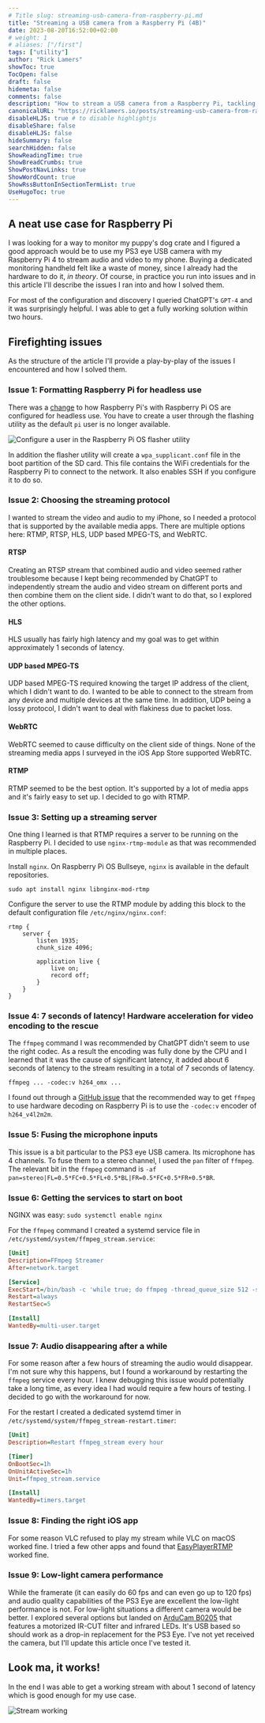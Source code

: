 ```yaml
---
# Title slug: streaming-usb-camera-from-raspberry-pi.md
title: "Streaming a USB camera from a Raspberry Pi (4B)"
date: 2023-08-20T16:52:00+02:00
# weight: 1
# aliases: ["/first"]
tags: ["utility"]
author: "Rick Lamers"
showToc: true
TocOpen: false
draft: false
hidemeta: false
comments: false
description: "How to stream a USB camera from a Raspberry Pi, tackling issues one by one."
canonicalURL: "https://ricklamers.io/posts/streaming-usb-camera-from-raspberry-pi"
disableHLJS: true # to disable highlightjs
disableShare: false
disableHLJS: false
hideSummary: false
searchHidden: false
ShowReadingTime: true
ShowBreadCrumbs: true
ShowPostNavLinks: true
ShowWordCount: true
ShowRssButtonInSectionTermList: true
UseHugoToc: true
---
```


## A neat use case for Raspberry Pi

I was looking for a way to monitor my puppy's dog crate and I figured a good approach would be to use my PS3 eye USB camera with my Raspberry Pi 4 to stream audio and video to my phone. Buying a dedicated monitoring handheld felt like a waste of money, since I already had the hardware to do it, _in theory_. Of course, in practice you run into issues and in this article I'll describe the issues I ran into and how I solved them.

For most of the configuration and discovery I queried ChatGPT's `GPT-4` and it was surprisingly helpful. I was able to get a fully working solution within two hours.

## Firefighting issues

As the structure of the article I'll provide a play-by-play of the issues I encountered and how I solved them.

### Issue 1: Formatting Raspberry Pi for headless use

There was a [change](https://www.raspberrypi.com/news/raspberry-pi-bullseye-update-april-2022/) to how Raspberry Pi's with Raspberry Pi OS are configured for headless use. You have to create a user through the flashing utility as the default `pi` user is no longer available.

![Configure a user in the Raspberry Pi OS flasher utility](/headless-config.png)

In addition the flasher utility will create a `wpa_supplicant.conf` file in the boot partition of the SD card. This file contains the WiFi credentials for the Raspberry Pi to connect to the network. It also enables SSH if you configure it to do so.

### Issue 2: Choosing the streaming protocol

I wanted to stream the video and audio to my iPhone, so I needed a protocol that is supported by the available media apps. There are multiple options here: RTMP, RTSP, HLS, UDP based MPEG-TS, and WebRTC.

#### RTSP
Creating an RTSP stream that combined audio and video seemed rather troublesome because I kept being recommended by ChatGPT to independently stream the audio and video stream on different ports and then combine them on the client side. I didn't want to do that, so I explored the other options.

#### HLS
HLS usually has fairly high latency and my goal was to get within approximately 1 seconds of latency.

#### UDP based MPEG-TS
UDP based MPEG-TS required knowing the target IP address of the client, which I didn't want to do. I wanted to be able to connect to the stream from any device and multiple devices at the same time. In addition, UDP being a lossy protocol, I didn't want to deal with flakiness due to packet loss.

#### WebRTC
WebRTC seemed to cause difficulty on the client side of things. None of the streaming media apps I surveyed in the iOS App Store supported WebRTC.

#### RTMP
RTMP seemed to be the best option. It's supported by a lot of media apps and it's fairly easy to set up. I decided to go with RTMP.

### Issue 3: Setting up a streaming server
One thing I learned is that RTMP requires a server to be running on the Raspberry Pi. I decided to use `nginx-rtmp-module` as that was recommended in multiple places.

Install `nginx`. On Raspberry Pi OS Bullseye, `nginx` is available in the default repositories.

```sudo apt install nginx libnginx-mod-rtmp```

Configure the server to use the RTMP module by adding this block to the default configuration file `/etc/nginx/nginx.conf`:

```nginx
rtmp {
    server {
        listen 1935;
        chunk_size 4096;
        
        application live {
            live on;
            record off;
        }
    }
}
```

### Issue 4: 7 seconds of latency! Hardware acceleration for video encoding to the rescue
The `ffmpeg` command I was recommended by ChatGPT didn't seem to use the right codec. As a result the encoding was fully done by the CPU and I learned that it was the cause of significant latency, it added about 6 seconds of latency to the stream resulting in a total of 7 seconds of latency.

`ffmpeg ... -codec:v h264_omx ...`

I found out through a [GitHub issue](https://github.com/raspberrypi/firmware/issues/1366) that the recommended way to get `ffmpeg` to use hardware decoding on Raspberry Pi is to use the `-codec:v` encoder of `h264_v4l2m2m`.

### Issue 5: Fusing the microphone inputs
This issue is a bit particular to the PS3 eye USB camera. Its microphone has 4 channels. To fuse them to a stereo channel, I used the `pan` filter of `ffmpeg`. The relevant bit in the `ffmpeg` command is `-af pan=stereo|FL=0.5*FC+0.5*FL+0.5*BL|FR=0.5*FC+0.5*FR+0.5*BR`.

### Issue 6: Getting the services to start on boot
NGINX was easy: `sudo systemctl enable nginx`

For the `ffmpeg` command I created a systemd service file in `/etc/systemd/system/ffmpeg_stream.service`:

```ini
[Unit]
Description=FFmpeg Streamer
After=network.target

[Service]
ExecStart=/bin/bash -c 'while true; do ffmpeg -thread_queue_size 512 -s 640x480 -i /dev/video0 -thread_queue_size 1024 -f alsa -ac 4 -i hw:3,0 -codec:v h264_v4l2m2m -b:v 8096k -af "pan=stereo|FL=0.5*FC+0.5*FL+0.5*BL|FR=0.5*FC+0.5*FR+0.5*BR" -c:a aac -b:a 128k -r 30 -f flv rtmp://192.168.178.30/live/mystream || continue; done'
Restart=always
RestartSec=5

[Install]
WantedBy=multi-user.target
```

### Issue 7: Audio disappearing after a while
For some reason after a few hours of streaming the audio would disappear. I'm not sure why this happens, but I found a workaround by restarting the `ffmpeg` service every hour. I knew debugging this issue would potentially take a long time, as every idea I had would require a few hours of testing. I decided to go with the workaround for now.

For the restart I created a dedicated systemd timer in `/etc/systemd/system/ffmpeg_stream-restart.timer`:

```ini
[Unit]
Description=Restart ffmpeg_stream every hour

[Timer]
OnBootSec=1h
OnUnitActiveSec=1h
Unit=ffmpeg_stream.service

[Install]
WantedBy=timers.target
```

### Issue 8: Finding the right iOS app
For some reason VLC refused to play my stream while VLC on macOS worked fine. I tried a few other apps and found that [EasyPlayerRTMP](https://apps.apple.com/nl/app/easyplayerrtmp/id1347047886?l=en-GB) worked fine.


### Issue 9: Low-light camera performance
While the framerate (it can easily do 60 fps and can even go up to 120 fps) and audio quality capabilities of the PS3 Eye are excellent the low-light performance is not. For low-light situations a different camera would be better. I explored several options but landed on [ArduCam B0205](https://www.arducam.com/product/b0205-arducam-1080p-day-night-vision-usb-camera-module-for-computer-2mp-automatic-ir-cut-switching-all-day-image-usb2-0-webcam-board-with-ir-leds/) that features a motorized IR-CUT filter and infrared LEDs. It's USB based so should work as a drop-in replacement for the PS3 Eye. I've not yet received the camera, but I'll update this article once I've tested it.

## Look ma, it works!
In the end I was able to get a working stream with about 1 second of latency which is good enough for my use case.

![Stream working](/stream-working.jpg)

